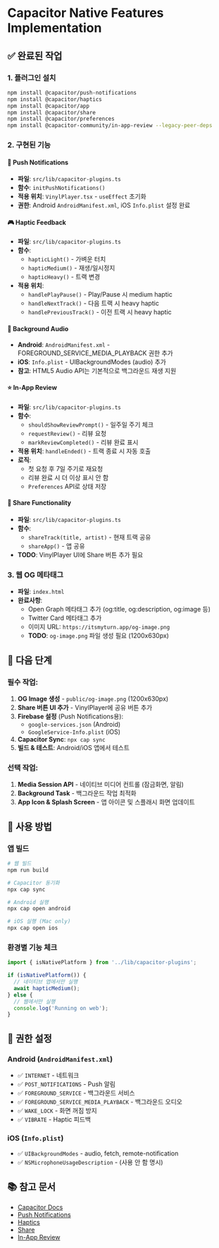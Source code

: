 # Capacitor Native Features Implementation

## ✅ 완료된 작업

### 1. 플러그인 설치
```bash
npm install @capacitor/push-notifications
npm install @capacitor/haptics
npm install @capacitor/app
npm install @capacitor/share
npm install @capacitor/preferences
npm install @capacitor-community/in-app-review --legacy-peer-deps
```

### 2. 구현된 기능

#### 📱 Push Notifications
- **파일**: `src/lib/capacitor-plugins.ts`
- **함수**: `initPushNotifications()`
- **적용 위치**: `VinylPlayer.tsx` - `useEffect` 초기화
- **권한**: Android `AndroidManifest.xml`, iOS `Info.plist` 설정 완료

#### 🎮 Haptic Feedback
- **파일**: `src/lib/capacitor-plugins.ts`
- **함수**: 
  - `hapticLight()` - 가벼운 터치
  - `hapticMedium()` - 재생/일시정지
  - `hapticHeavy()` - 트랙 변경
- **적용 위치**:
  - `handlePlayPause()` - Play/Pause 시 medium haptic
  - `handleNextTrack()` - 다음 트랙 시 heavy haptic
  - `handlePreviousTrack()` - 이전 트랙 시 heavy haptic

#### 🎵 Background Audio
- **Android**: `AndroidManifest.xml` - FOREGROUND_SERVICE_MEDIA_PLAYBACK 권한 추가
- **iOS**: `Info.plist` - UIBackgroundModes (audio) 추가
- **참고**: HTML5 Audio API는 기본적으로 백그라운드 재생 지원

#### ⭐ In-App Review
- **파일**: `src/lib/capacitor-plugins.ts`
- **함수**:
  - `shouldShowReviewPrompt()` - 일주일 주기 체크
  - `requestReview()` - 리뷰 요청
  - `markReviewCompleted()` - 리뷰 완료 표시
- **적용 위치**: `handleEnded()` - 트랙 종료 시 자동 호출
- **로직**: 
  - 첫 요청 후 7일 주기로 재요청
  - 리뷰 완료 시 더 이상 표시 안 함
  - `Preferences` API로 상태 저장

#### 🔗 Share Functionality
- **파일**: `src/lib/capacitor-plugins.ts`
- **함수**:
  - `shareTrack(title, artist)` - 현재 트랙 공유
  - `shareApp()` - 앱 공유
- **TODO**: VinylPlayer UI에 Share 버튼 추가 필요

### 3. 웹 OG 메타태그
- **파일**: `index.html`
- **완료사항**:
  - Open Graph 메타태그 추가 (og:title, og:description, og:image 등)
  - Twitter Card 메타태그 추가
  - 이미지 URL: `https://itsmyturn.app/og-image.png`
  - **TODO**: `og-image.png` 파일 생성 필요 (1200x630px)

## 🚀 다음 단계

### 필수 작업:
1. **OG Image 생성** - `public/og-image.png` (1200x630px)
2. **Share 버튼 UI 추가** - VinylPlayer에 공유 버튼 추가
3. **Firebase 설정** (Push Notifications용):
   - `google-services.json` (Android)
   - `GoogleService-Info.plist` (iOS)
4. **Capacitor Sync**: `npx cap sync`
5. **빌드 & 테스트**: Android/iOS 앱에서 테스트

### 선택 작업:
1. **Media Session API** - 네이티브 미디어 컨트롤 (잠금화면, 알림)
2. **Background Task** - 백그라운드 작업 최적화
3. **App Icon & Splash Screen** - 앱 아이콘 및 스플래시 화면 업데이트

## 📝 사용 방법

### 앱 빌드
```bash
# 웹 빌드
npm run build

# Capacitor 동기화
npx cap sync

# Android 실행
npx cap open android

# iOS 실행 (Mac only)
npx cap open ios
```

### 환경별 기능 체크
```typescript
import { isNativePlatform } from '../lib/capacitor-plugins';

if (isNativePlatform()) {
  // 네이티브 앱에서만 실행
  await hapticMedium();
} else {
  // 웹에서만 실행
  console.log('Running on web');
}
```

## 🔐 권한 설정

### Android (`AndroidManifest.xml`)
- ✅ `INTERNET` - 네트워크
- ✅ `POST_NOTIFICATIONS` - Push 알림
- ✅ `FOREGROUND_SERVICE` - 백그라운드 서비스
- ✅ `FOREGROUND_SERVICE_MEDIA_PLAYBACK` - 백그라운드 오디오
- ✅ `WAKE_LOCK` - 화면 꺼짐 방지
- ✅ `VIBRATE` - Haptic 피드백

### iOS (`Info.plist`)
- ✅ `UIBackgroundModes` - audio, fetch, remote-notification
- ✅ `NSMicrophoneUsageDescription` - (사용 안 함 명시)

## 📚 참고 문서
- [Capacitor Docs](https://capacitorjs.com/docs)
- [Push Notifications](https://capacitorjs.com/docs/apis/push-notifications)
- [Haptics](https://capacitorjs.com/docs/apis/haptics)
- [Share](https://capacitorjs.com/docs/apis/share)
- [In-App Review](https://github.com/capacitor-community/in-app-review)

